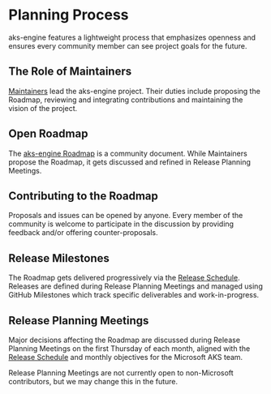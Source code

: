 # Planning Process

aks-engine features a lightweight process that emphasizes openness and ensures every community member can see project goals for the future.

## The Role of Maintainers

[Maintainers][] lead the aks-engine project. Their duties include proposing the Roadmap, reviewing and integrating contributions and maintaining the vision of the project.

## Open Roadmap

The [aks-engine Roadmap](roadmap.md) is a community document. While Maintainers propose the Roadmap, it gets discussed and refined in Release Planning Meetings.

## Contributing to the Roadmap

Proposals and issues can be opened by anyone. Every member of the community is welcome to participate in the discussion by providing feedback and/or offering counter-proposals.

## Release Milestones

The Roadmap gets delivered progressively via the [Release Schedule][].  Releases are defined during Release Planning Meetings and managed using GitHub Milestones which track specific deliverables and work-in-progress.

## Release Planning Meetings

Major decisions affecting the Roadmap are discussed during Release Planning Meetings on the first Thursday of each month, aligned with the [Release Schedule][] and monthly objectives for the Microsoft AKS team.

Release Planning Meetings are not currently open to non-Microsoft contributors, but we may change this in the future.

[Maintainers]: https://github.com/Azure/aks-engine/blob/master/OWNERS
[Release Schedule]: releases.md
